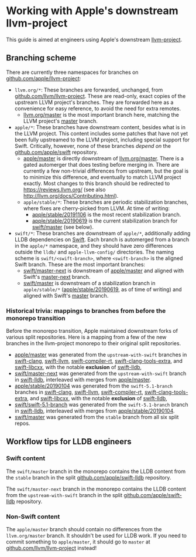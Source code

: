 # Working with Apple's downstream llvm-project

This guide is aimed at engineers using Apple's downstream
[llvm-project](https://github.com/apple/llvm-project).

## Branching scheme

There are currently three namespaces for branches on
[github.com/apple/llvm-project](https://github.com/apple/llvm-project):

- `llvm.org/*`: These branches are forwarded, unchanged, from
  [github.com/llvm/llvm-project](https://github.com/llvm/llvm-project).  These
  are read-only, exact copies of the upstream LLVM project's branches.  They
  are forwarded here as a convenience for easy reference, to avoid the need for
  extra remotes.
    - [llvm.org/master](https://github.com/apple/llvm-project/tree/llvm.org/master)
      is the most important branch here, matching the LLVM project's
      [master](https://github.com/llvm/llvm-project/tree/master) branch.
- `apple/*`: These branches have downstream content, besides what is in the
  LLVM project.  This content includes some patches that have not yet been
  fully upstreamed to the LLVM project, including special support for Swift.
  Critically, however, none of these branches *depend on* the
  [github.com/apple/swift](https://github.com/apple/swift) repository.
    - [apple/master](https://github.com/apple/llvm-project/tree/apple/master)
      is directly downstream of
      [llvm.org/master](https://github.com/apple/llvm-project/tree/llvm.org/master).
      There is a gated automerger that does testing before merging in.  There
      are currently a few non-trivial differences from upstream, but the goal
      is to minimize this difference, and eventually to match LLVM project
      exactly.  Most changes to this branch should be redirected to
      <https://reviews.llvm.org/> (see also
      <http://llvm.org/docs/Contributing.html>).
    - `apple/stable/*`: These branches are periodic stabilization branches,
      where fixes are cherry-picked from LLVM.  At time of writing:
        - [apple/stable/20191106](https://github.com/apple/llvm-project/tree/apple/stable/20191106)
          is the most recent stabilization branch.
        - [apple/stable/20190619](https://github.com/apple/llvm-project/tree/apple/stable/20190619)
          is the current stabilization branch for
          [swift/master](https://github.com/apple/llvm-project/tree/swift/master)
          (see below).
- `swift/*`: These branches are downstream of `apple/*`, additionally adding
  LLDB dependencies on [Swift](https://github.com/apple/swift).  Each branch is
  automerged from a branch in the `apple/*` namespace, and they should have
  zero differences outside the `lldb/` and `apple-llvm-config/` directories.
  The naming scheme is `swift/<swift-branch>`, where `<swift-branch>` is the
  aligned Swift branch.  These are the most important branches:
    - [swift/master-next](https://github.com/apple/llvm-project/tree/swift/master-next)
      is downstream of [apple/master](https://github.com/apple/llvm-project/tree/apple/master)
      and aligned with Swift's
      [master-next](https://github.com/apple/swift/tree/master-next) branch.
    - [swift/master](https://github.com/apple/llvm-project/tree/swift/master)
      is downstream of a stabilization branch in `apple/stable/*`
      ([apple/stable/20190619](https://github.com/apple/llvm-project/tree/apple/stable/20190619),
      as of time of writing) and aligned with Swift's
      [master](https://github.com/apple/swift/tree/master) branch.

### Historical trivia: mappings to branches from before the monorepo transition

Before the monorepo transition, Apple maintained downstream forks of various
split repositories.  Here is a mapping from a few of the new branches in the
llvm-project monorepo to their original split repositories.

- [apple/master](https://github.com/apple/llvm-project/tree/apple/master) was
  generated from the `upstream-with-swift` branches in
  [swift-clang](https://github.com/apple/swift-clang/),
  [swift-llvm](https://github.com/apple/swift-llvm/),
  [swift-compiler-rt](https://github.com/apple/swift-compiler-rt/),
  [swift-clang-tools-extra](https://github.com/apple/swift-clang-tools-extra/),
  and [swift-libcxx](https://github.com/apple/swift-libcxx/), with the notable
  **exclusion** of [swift-lldb](https://github.com/apple/swift-lldb/),
- [swift/master-next](https://github.com/apple/llvm-project/tree/swift/master-next)
  was generated from the `upstream-with-swift` branch in
  [swift-lldb](https://github.com/apple/swift-lldb/), interleaved with merges
  from [apple/master](https://github.com/apple/llvm-project/tree/apple/master).
- [apple/stable/20190104](https://github.com/apple/llvm-project/tree/apple/stable/20190104)
  was generated from the `swift-5.1-branch` branches in
  [swift-clang](https://github.com/apple/swift-clang/),
  [swift-llvm](https://github.com/apple/swift-llvm/),
  [swift-compiler-rt](https://github.com/apple/swift-compiler-rt/),
  [swift-clang-tools-extra](https://github.com/apple/swift-clang-tools-extra/),
  and [swift-libcxx](https://github.com/apple/swift-libcxx/), with the notable
  **exclusion** of [swift-lldb](https://github.com/apple/swift-lldb/),
- [swift/swift-5.1-branch](https://github.com/apple/llvm-project/tree/swift/swift-5.1-branch)
  was generated from the `swift-5.1-branch` branch in
  [swift-lldb](https://github.com/apple/swift-lldb/), interleaved with merges
  from
  [apple/stable/20190104](https://github.com/apple/llvm-project/tree/apple/stable/20190104).
- [swift/master](https://github.com/apple/llvm-project/tree/swift/master) was
  generated from the `stable` branch from all six split repos.

## Workflow tips for LLDB engineers

### Swift content

The `swift/master` branch in the monorepo contains the LLDB content from the `stable` branch in the split [github.com/apple/swift-lldb](https://github.com/apple/swift-lldb) repository.

The `swift/master-next` branch in the monorepo contains the LLDB content from the `upstream-with-swift` branch in the split [github.com/apple/swift-lldb](https://github.com/apple/swift-lldb) repository.

### Non-Swift content

The `apple/master` branch should contain no differences from the `llvm.org/master` branch. It shouldn't be used for LLDB work. If you need to commit something to `apple/master`, it should go to `master` at [github.com/llvm/llvm-project](https://github.com/llvm/llvm-project) instead!
